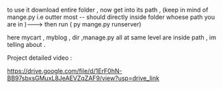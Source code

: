 to use it download entire folder  , now get into its path , (keep in mind of mange.py i.e outter most -- should directly inside folder whoese path you are in )---> then run (  py mange.py runserver)

here  mycart , myblog , dir ,manage.py all at same level are inside path , im telling about  . 

Project detailed video  : 

https://drive.google.com/file/d/1ErF0hN-BB97sbxsGMuxL8JeAEVZqZAF9/view?usp=drive_link
